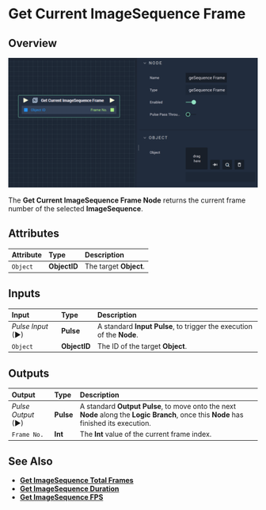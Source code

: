# Get Current ImageSequence Frame

## Overview

![The Get Current ImageSequence Frame Node.](../../../.gitbook/assets/getcurrentimagesequenceframe.png)

The **Get Current ImageSequence Frame Node** returns the current frame number of the selected **ImageSequence**.

## Attributes

| Attribute | Type | Description |
| :--- | :--- | :--- |
| `Object` | **ObjectID** | The target **Object**. |

## Inputs

| Input | Type | Description |
| :--- | :--- | :--- |
| _Pulse Input_ \(►\) | **Pulse** | A standard **Input Pulse**, to trigger the execution of the **Node**. |
| `Object` | **ObjectID** | The ID of the target **Object**. |

## Outputs

| Output | Type | Description |
| :--- | :--- | :--- |
| _Pulse Output_ \(►\) | **Pulse** | A standard **Output Pulse**, to move onto the next **Node** along the **Logic Branch**, once this **Node** has finished its execution. |
| `Frame No.` | **Int** | The **Int** value of the current frame index. |

## See Also

* [**Get ImageSequence Total Frames**](getimagesequencetotalframes.md)
* [**Get ImageSequence Duration**](getimagesequenceduration.md)
* [**Get ImageSequence FPS**](getimagesequencefps.md)

